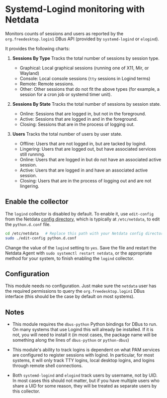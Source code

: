 <!--
title: "systemd-logind monitoring with Netdata"
custom_edit_url: https://github.com/netdata/netdata/edit/master/collectors/python.d.plugin/logind/README.md
sidebar_label: "systemd-logind"
-->

# Systemd-Logind monitoring with Netdata

Monitors counts of sessions and users as reported by the `org.freedesktop.login1` DBus API (provided by `systemd-logind` or `elogind`).

It provides the following charts:

1.  **Sessions By Type** Tracks the total number of sessions by session type.

    -   Graphical: Local graphical sessions (running one of X11, Mir, or Wayland)
    -   Console: Local console sessions (`tty` sessions in Logind terms)
    -   Remote: Remote sessions.
    -   Other: Other sessions that do not fit the above types (for example, a session for a cron job or systemd timer unit).

2.  **Sessions By State** Tracks the total number of sessions by session state.

    -   Online: Sessions that are logged in, but not in the foreground.
    -   Active: Sessions that are logged in and in the foreground.
    -   Closing: Sessions that are in the process of logging out.

3.  **Users** Tracks the total number of users by user state.

    -   Offline: Users that are not logged in, but are tacked by logind.
    -   Lingering: Users that are logged out, but have associated services still running.
    -   Online: Users that are logged in but do not have an associated active session.
    -   Active: Users that are logged in and have an associated active session.
    -   Closing: Users that are in the process of logging out and are not lingering.

## Enable the collector

The `logind` collector is disabled by default. To enable it, use `edit-config` from the Netdata [config
directory](/docs/configure/nodes.md), which is typically at `/etc/netdata`, to edit the `python.d.conf` file.

```bash
cd /etc/netdata   # Replace this path with your Netdata config directory, if different
sudo ./edit-config python.d.conf
```

Change the value of the `logind` setting to `yes`. Save the file and restart the Netdata Agent with `sudo systemctl
restart netdata`, or the appropriate method for your system, to finish enabling the `logind` collector.

## Configuration

This module needs no configuration. Just make sure the `netdata` user has the required permissions to query the
`org.freedesktop.login1` DBus interface (this should be the case by default on most systems).

## Notes

-   This module requires the `dbus-python` Python bindings for DBus to run. On many systems that use Logind this
    will already be installed. If it is not, you will need to install it (in most cases, the package name will be
    something along the lines of `dbus-python` or `python-dbus`)

-   This module's ability to track logins is dependent on what PAM services
    are configured to register sessions with logind.  In particular, for most systems, it will only track TTY
    logins, local desktop logins, and logins through remote shell connections.

-   Both `systemd-logind` and `elogind` track users by username, not by UID. In most cases this should not matter, but
    if you have multiple users who share a UID for some reason, they will be treated as separate users by this
    collector.
